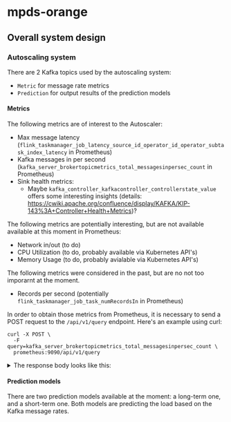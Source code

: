 # mpds-orange

## Overall system design

### Autoscaling system

There are 2 Kafka topics used by the autoscaling system:

- `Metric` for message rate metrics
- `Prediction` for output results of the prediction models

#### Metrics

The following metrics are of interest to the Autoscaler:

- Max message latency (`flink_taskmanager_job_latency_source_id_operator_id_operator_subtask_index_latency` in Prometheus)
- Kafka messages in per second (`kafka_server_brokertopicmetrics_total_messagesinpersec_count` in Prometheus)
- Sink health metrics:
    - Maybe `kafka_controller_kafkacontroller_controllerstate_value` offers some interesting insights (details: https://cwiki.apache.org/confluence/display/KAFKA/KIP-143%3A+Controller+Health+Metrics)?

The following metrics are potentially interesting, but are not available available at this moment in Prometheus:
- Network in/out (to do)
- CPU Utilization (to do, probably available via Kubernetes API's)
- Memory Usage (to do, probably avialable via Kubernetes API's)

The following metrics were considered in the past, but are no not too imporarnt at the moment.

- Records per second (potentially `flink_taskmanager_job_task_numRecordsIn` in Prometheus)

In order to obtain those metrics from Prometheus, it is necessary to send a POST request to the `/api/v1/query` endpoint. Here's an example using curl:

```
curl -X POST \
  -F query=kafka_server_brokertopicmetrics_total_messagesinpersec_count \
  prometheus:9090/api/v1/query
```


<details>
  <summary>The response body looks like this:</summary>

```
{
  "status": "success",
  "data": {
    "resultType": "vector",
    "result": [
      {
        "metric": {
          "__name__": "kafka_server_brokertopicmetrics_total_messagesinpersec_count",
          "app_kubernetes_io_component": "kafka",
          "app_kubernetes_io_instance": "mpds",
          "app_kubernetes_io_managed_by": "Helm",
          "app_kubernetes_io_name": "kafka",
          "controller_revision_hash": "kafka-7dc6cd8b54",
          "helm_sh_chart": "kafka-11.8.2",
          "instance": "10.1.0.10:5556",
          "job": "kubernetes-pods",
          "kubernetes_namespace": "default",
          "kubernetes_pod_name": "kafka-1",
          "statefulset_kubernetes_io_pod_name": "kafka-1"
        },
        "value": [
          1612726221.53,
          "84822793"
        ]
      },
      {
        "metric": {
          "__name__": "kafka_server_brokertopicmetrics_total_messagesinpersec_count",
          "app_kubernetes_io_component": "kafka",
          "app_kubernetes_io_instance": "mpds",
          "app_kubernetes_io_managed_by": "Helm",
          "app_kubernetes_io_name": "kafka",
          "controller_revision_hash": "kafka-7dc6cd8b54",
          "helm_sh_chart": "kafka-11.8.2",
          "instance": "10.1.1.6:5556",
          "job": "kubernetes-pods",
          "kubernetes_namespace": "default",
          "kubernetes_pod_name": "kafka-0",
          "statefulset_kubernetes_io_pod_name": "kafka-0"
        },
        "value": [
          1612726221.53,
          "126520535"
        ]
      },
      {
        "metric": {
          "__name__": "kafka_server_brokertopicmetrics_total_messagesinpersec_count",
          "app_kubernetes_io_component": "kafka",
          "app_kubernetes_io_instance": "mpds",
          "app_kubernetes_io_managed_by": "Helm",
          "app_kubernetes_io_name": "kafka",
          "controller_revision_hash": "kafka-7dc6cd8b54",
          "helm_sh_chart": "kafka-11.8.2",
          "instance": "10.1.2.6:5556",
          "job": "kubernetes-pods",
          "kubernetes_namespace": "default",
          "kubernetes_pod_name": "kafka-2",
          "statefulset_kubernetes_io_pod_name": "kafka-2"
        },
        "value": [
          1612726221.53,
          "126534259"
        ]
      }
    ]
  }
}
```
</details>

#### Prediction models

There are two prediction models available at the moment: a long-term one, and a short-term one. Both models are predicting the load based on the Kafka message rates.
